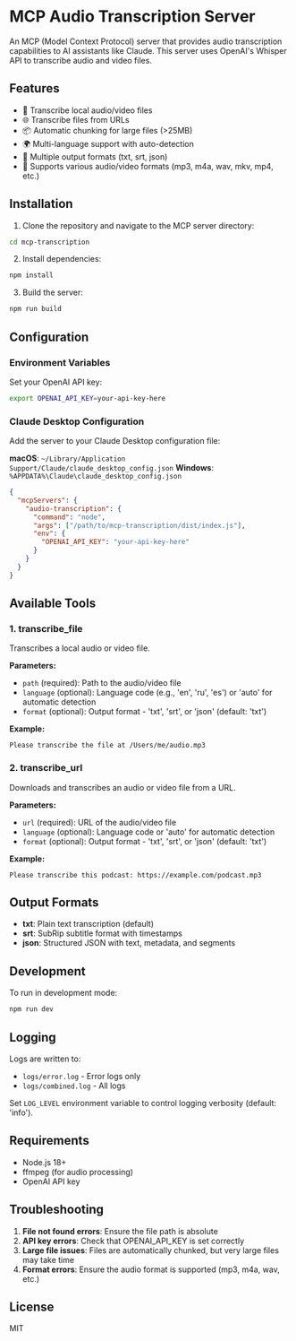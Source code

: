 # MCP Audio Transcription Server

An MCP (Model Context Protocol) server that provides audio transcription capabilities to AI assistants like Claude. This server uses OpenAI's Whisper API to transcribe audio and video files.

## Features

- 🎯 Transcribe local audio/video files
- 🌐 Transcribe files from URLs
- 📦 Automatic chunking for large files (>25MB)
- 🌍 Multi-language support with auto-detection
- 📄 Multiple output formats (txt, srt, json)
- 🎵 Supports various audio/video formats (mp3, m4a, wav, mkv, mp4, etc.)

## Installation

1. Clone the repository and navigate to the MCP server directory:
```bash
cd mcp-transcription
```

2. Install dependencies:
```bash
npm install
```

3. Build the server:
```bash
npm run build
```

## Configuration

### Environment Variables

Set your OpenAI API key:
```bash
export OPENAI_API_KEY=your-api-key-here
```

### Claude Desktop Configuration

Add the server to your Claude Desktop configuration file:

**macOS**: `~/Library/Application Support/Claude/claude_desktop_config.json`
**Windows**: `%APPDATA%\Claude\claude_desktop_config.json`

```json
{
  "mcpServers": {
    "audio-transcription": {
      "command": "node",
      "args": ["/path/to/mcp-transcription/dist/index.js"],
      "env": {
        "OPENAI_API_KEY": "your-api-key-here"
      }
    }
  }
}
```

## Available Tools

### 1. transcribe_file

Transcribes a local audio or video file.

**Parameters:**
- `path` (required): Path to the audio/video file
- `language` (optional): Language code (e.g., 'en', 'ru', 'es') or 'auto' for automatic detection
- `format` (optional): Output format - 'txt', 'srt', or 'json' (default: 'txt')

**Example:**
```
Please transcribe the file at /Users/me/audio.mp3
```

### 2. transcribe_url

Downloads and transcribes an audio or video file from a URL.

**Parameters:**
- `url` (required): URL of the audio/video file
- `language` (optional): Language code or 'auto' for automatic detection
- `format` (optional): Output format - 'txt', 'srt', or 'json' (default: 'txt')

**Example:**
```
Please transcribe this podcast: https://example.com/podcast.mp3
```

## Output Formats

- **txt**: Plain text transcription (default)
- **srt**: SubRip subtitle format with timestamps
- **json**: Structured JSON with text, metadata, and segments

## Development

To run in development mode:
```bash
npm run dev
```

## Logging

Logs are written to:
- `logs/error.log` - Error logs only
- `logs/combined.log` - All logs

Set `LOG_LEVEL` environment variable to control logging verbosity (default: 'info').

## Requirements

- Node.js 18+
- ffmpeg (for audio processing)
- OpenAI API key

## Troubleshooting

1. **File not found errors**: Ensure the file path is absolute
2. **API key errors**: Check that OPENAI_API_KEY is set correctly
3. **Large file issues**: Files are automatically chunked, but very large files may take time
4. **Format errors**: Ensure the audio format is supported (mp3, m4a, wav, etc.)

## License

MIT